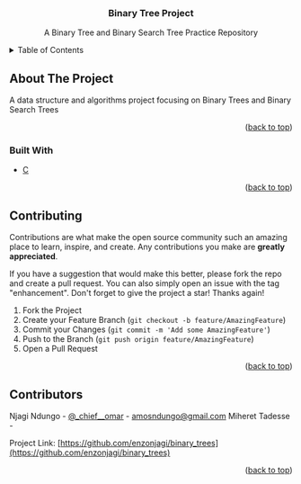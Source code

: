 <div id="top"></div>

<!-- PROJECT LOGO -->
<br />
<div align="center">

  <h3 align="center">Binary Tree Project</h3>

  <p align="center">
    A Binary Tree and Binary Search Tree Practice Repository
  </p>
</div>

<!-- TABLE OF CONTENTS -->
<details>
  <summary>Table of Contents</summary>
  <ol>
    <li>
      <a href="#about-the-project">About The Project</a>
      <ul>
        <li><a href="#built-with">Built With</a></li>
      </ul>
    </li>
    <li><a href="#contributing">Contributing</a></li>
    <li><a href="#contact">Contributors</a></li>
  </ol>
</details>

<!-- ABOUT THE PROJECT -->

## About The Project

A data structure and algorithms project focusing on Binary Trees and Binary Search Trees

<p align="right">(<a href="#top">back to top</a>)</p>

### Built With

- [C](https://www.programiz.com/c-programming)

<p align="right">(<a href="#top">back to top</a>)</p>

## Contributing

Contributions are what make the open source community such an amazing place to learn, inspire, and create. Any contributions you make are **greatly appreciated**.

If you have a suggestion that would make this better, please fork the repo and create a pull request. You can also simply open an issue with the tag "enhancement".
Don't forget to give the project a star! Thanks again!

1. Fork the Project
2. Create your Feature Branch (`git checkout -b feature/AmazingFeature`)
3. Commit your Changes (`git commit -m 'Add some AmazingFeature'`)
4. Push to the Branch (`git push origin feature/AmazingFeature`)
5. Open a Pull Request

<p align="right">(<a href="#top">back to top</a>)</p>

<!-- LICENSE -->

## Contributors

Njagi Ndungo - [@\_chief\_\_omar](https://twitter.com/_chief__omar) - amosndungo@gmail.com
Miheret Tadesse -

Project Link: [https://github.com/enzonjagi/binary_trees](https://github.com/enzonjagi/binary_trees)

<p align="right">(<a href="#top">back to top</a>)</p>
